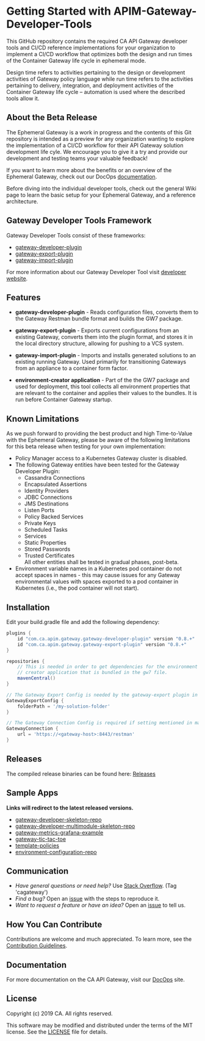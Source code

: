 # Getting Started with APIM-Gateway-Developer-Tools
This GitHub repository contains the required CA API Gateway developer tools and CI/CD reference implementations for your organization to implement a CI/CD workflow that optimizes both the design and run times of the Container Gateway life cycle in ephemeral mode. 

Design time refers to activities pertaining to the design or development activities of Gateway policy language while run time refers to the activities pertaining to delivery, integration, and deployment activities of the Container Gateway life cycle – automation is used where the described tools allow it.

## About the Beta Release
The Ephemeral Gateway is a work in progress and the contents of this Git repository is intended as a preview for any organization wanting to explore the implementation of a CI/CD workflow for their API Gateway solution development life cyle. We encourage you to give it a try and provide our development and testing teams your valuable feedback! 

If you want to learn more about the benefits or an overview of the Ephemeral Gateway, check out our DocOps [documentation](https://docops.ca.com/ca-api-gateway/9-4/en/apis-and-toolkits/gateway-developer-plugin?src=contextnavpagetreemode).

Before diving into the individual developer tools, check out the general Wiki page to learn the basic setup for your Ephemeral Gateway, and a reference architecture. 

## Gateway Developer Tools Framework
Gateway Developer Tools consist of these frameworks:

- [gateway-developer-plugin](https://github.com/CAAPIM/gateway-developer-plugin)
- [gateway-export-plugin](https://github.com/CAAPIM/gateway-developer-plugin/tree/master/gateway-export-plugin)
- [gateway-import-plugin](https://github.com/CAAPIM/gateway-developer-plugin/tree/master/gateway-import-plugin)

For more information about our Gateway Developer Tool visit [developer website](https://docops.ca.com/ca-api-gateway/9-4/en/apis-and-toolkits/gateway-developer-plugin?src=contextnavpagetreemode).

## Features

* **gateway-developer-plugin** - Reads configuration files, converts them to the Gateway Restman bundle format and builds the GW7 package.	

* **gateway-export-plugin** - Exports current configurations from an existing Gateway, converts them into the plugin format, and stores it in the local directory structure, allowing for pushing to a VCS system.	

* **gateway-import-plugin** - Imports and installs generated solutions to an existing running Gateway. Used primarily for transitioning Gateways from an appliance to a container form factor.	

* **environment-creator application** - Part of the the GW7 package and used for deployment, this tool collects all environment properties that are relevant to the container and applies their values to the bundles. It is run before Container Gateway startup.

## Known Limitations
As we push forward to providing the best product and high Time-to-Value with the Ephemeral Gateway, please be aware of the following limitations for this beta release when testing for your own implementation:
* Policy Manager access to a Kubernetes Gateway cluster is disabled.
* The following Gateway entities have been tested for the Gateway Developer Plugin:
  * Cassandra Connections
  * Encapsulated Assertions
  * Identity Providers
  * JDBC Connections
  * JMS Destinations
  * Listen Ports
  * Policy Backed Services
  * Private Keys
  * Scheduled Tasks
  * Services
  * Static Properties
  * Stored Passwords
  * Trusted Certificates
  <br>All other entities shall be tested in gradual phases, post-beta. 
* Environment variable names in a Kubernetes pod container do not accept spaces in names - this may cause issues for any Gateway environmental values with spaces exported to a pod container in Kubernetes (i.e., the pod container will not start). 

## Installation
Edit your build.gradle file and add the following dependency:

```groovy
plugins {
    id "com.ca.apim.gateway.gateway-developer-plugin" version "0.8.+"
    id "com.ca.apim.gateway.gateway-export-plugin" version "0.8.+"
}

repositories {
    // This is needed in order to get dependencies for the environment 
    // creator application that is bundled in the gw7 file.
    mavenCentral()
}

// The Gateway Export Config is needed by the gateway-export plugin in order to export from a gateway
GatewayExportConfig {
    folderPath = '/my-solution-folder'
}

// The Gateway Connection Config is required if setting mentioned in main [build.gradle](https://github.com/ca-api-gateway-examples/gateway-developer-example/blob/master/build.gradle) is not applicable to this folder.
GatewayConnection {
    url = 'https://<gateway-host>:8443/restman'
}
```

## Releases
The compiled release binaries can be found here: [Releases][Releases]

## Sample Apps
**Links will redirect to the latest released versions.**

- [gateway-developer-skeleton-repo](https://github.com/CAAPIM/gateway-developer-skeleton-repo)
- [gateway-developer-multimodule-skeleton-repo](https://github.com/CAAPIM/gateway-developer-multimodule-skeleton-repo)
- [gateway-metrics-grafana-example](https://github.com/CAAPIM/gateway-metrics-grafana-example)
- [gateway-tic-tac-toe](https://github.com/CAAPIM/gateway-tic-tac-toe)
- [template-policies](https://github.com/CAAPIM/template-policies)
- [environment-configuration-repo](https://github.com/CAAPIM/example-environment-configuration-repo)

## Communication
- *Have general questions or need help?* Use [Stack Overflow][StackOverflow]. (Tag 'cagateway')
- *Find a bug?* Open an [issue][issues] with the steps to reproduce it.
- *Want to request a feature or have an idea?* Open an [issue][issues] to tell us.

## How You Can Contribute
Contributions are welcome and much appreciated. To learn more, see the [Contribution Guidelines][contributing].

## Documentation
For more documentation on the CA API Gateway, visit our [DocOps](https://docops.ca.com/gateway) site. 

## License
Copyright (c) 2019 CA. All rights reserved.

This software may be modified and distributed under the terms
of the MIT license. See the [LICENSE][license-link] file for details.


[StackOverflow]: http://stackoverflow.com/questions/tagged/cagateway
[issues]: https://github.com/CAAPIM/APIM-Gateway-Developer-Tools/issues
[releases]: ../../releases
[contributing]: /CONTRIBUTING.md
[license-link]: /LICENSE
